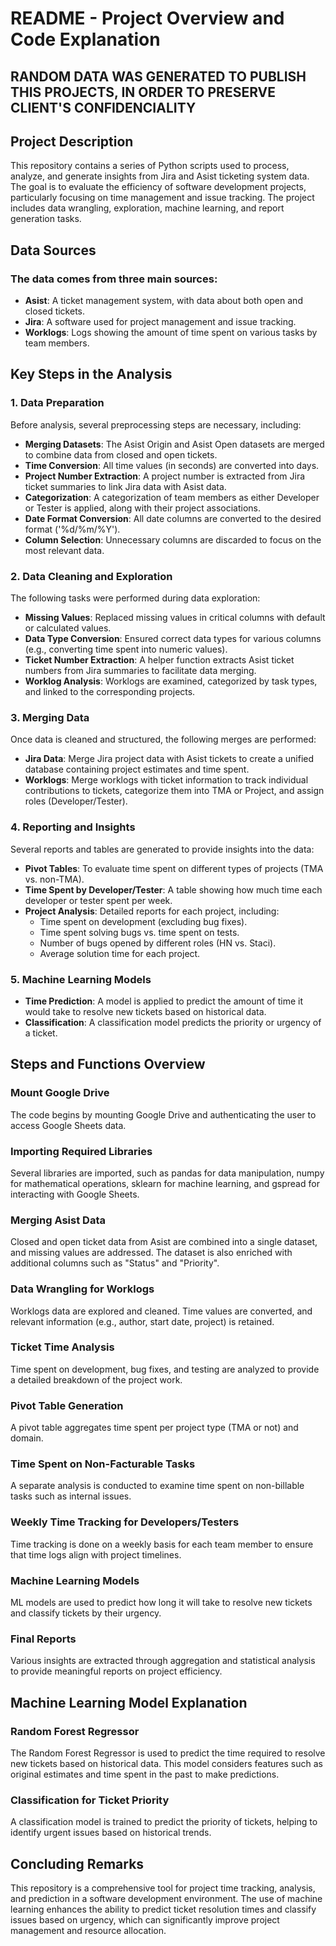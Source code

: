 # README - Project Overview and Code Explanation

## RANDOM DATA WAS GENERATED TO PUBLISH THIS PROJECTS, IN ORDER TO PRESERVE CLIENT'S CONFIDENCIALITY

## Project Description
This repository contains a series of Python scripts used to process, analyze, and generate insights from Jira and Asist ticketing system data. The goal is to evaluate the efficiency of software development projects, particularly focusing on time management and issue tracking. The project includes data wrangling, exploration, machine learning, and report generation tasks.

## Data Sources
### The data comes from three main sources:
- **Asist**: A ticket management system, with data about both open and closed tickets.
- **Jira**: A software used for project management and issue tracking.
- **Worklogs**: Logs showing the amount of time spent on various tasks by team members.

## Key Steps in the Analysis

### 1. Data Preparation
Before analysis, several preprocessing steps are necessary, including:
- **Merging Datasets**: The Asist Origin and Asist Open datasets are merged to combine data from closed and open tickets.
- **Time Conversion**: All time values (in seconds) are converted into days.
- **Project Number Extraction**: A project number is extracted from Jira ticket summaries to link Jira data with Asist data.
- **Categorization**: A categorization of team members as either Developer or Tester is applied, along with their project associations.
- **Date Format Conversion**: All date columns are converted to the desired format ('%d/%m/%Y').
- **Column Selection**: Unnecessary columns are discarded to focus on the most relevant data.

### 2. Data Cleaning and Exploration
The following tasks were performed during data exploration:
- **Missing Values**: Replaced missing values in critical columns with default or calculated values.
- **Data Type Conversion**: Ensured correct data types for various columns (e.g., converting time spent into numeric values).
- **Ticket Number Extraction**: A helper function extracts Asist ticket numbers from Jira summaries to facilitate data merging.
- **Worklog Analysis**: Worklogs are examined, categorized by task types, and linked to the corresponding projects.

### 3. Merging Data
Once data is cleaned and structured, the following merges are performed:
- **Jira Data**: Merge Jira project data with Asist tickets to create a unified database containing project estimates and time spent.
- **Worklogs**: Merge worklogs with ticket information to track individual contributions to tickets, categorize them into TMA or Project, and assign roles (Developer/Tester).

### 4. Reporting and Insights
Several reports and tables are generated to provide insights into the data:
- **Pivot Tables**: To evaluate time spent on different types of projects (TMA vs. non-TMA).
- **Time Spent by Developer/Tester**: A table showing how much time each developer or tester spent per week.
- **Project Analysis**: Detailed reports for each project, including:
  - Time spent on development (excluding bug fixes).
  - Time spent solving bugs vs. time spent on tests.
  - Number of bugs opened by different roles (HN vs. Staci).
  - Average solution time for each project.

### 5. Machine Learning Models
- **Time Prediction**: A model is applied to predict the amount of time it would take to resolve new tickets based on historical data.
- **Classification**: A classification model predicts the priority or urgency of a ticket.

## Steps and Functions Overview

### Mount Google Drive
The code begins by mounting Google Drive and authenticating the user to access Google Sheets data.

### Importing Required Libraries
Several libraries are imported, such as pandas for data manipulation, numpy for mathematical operations, sklearn for machine learning, and gspread for interacting with Google Sheets.

### Merging Asist Data
Closed and open ticket data from Asist are combined into a single dataset, and missing values are addressed. The dataset is also enriched with additional columns such as "Status" and "Priority".

### Data Wrangling for Worklogs
Worklogs data are explored and cleaned. Time values are converted, and relevant information (e.g., author, start date, project) is retained.

### Ticket Time Analysis
Time spent on development, bug fixes, and testing are analyzed to provide a detailed breakdown of the project work.

### Pivot Table Generation
A pivot table aggregates time spent per project type (TMA or not) and domain.

### Time Spent on Non-Facturable Tasks
A separate analysis is conducted to examine time spent on non-billable tasks such as internal issues.

### Weekly Time Tracking for Developers/Testers
Time tracking is done on a weekly basis for each team member to ensure that time logs align with project timelines.

### Machine Learning Models
ML models are used to predict how long it will take to resolve new tickets and classify tickets by their urgency.

### Final Reports
Various insights are extracted through aggregation and statistical analysis to provide meaningful reports on project efficiency.

## Machine Learning Model Explanation

### Random Forest Regressor
The Random Forest Regressor is used to predict the time required to resolve new tickets based on historical data. This model considers features such as original estimates and time spent in the past to make predictions.

### Classification for Ticket Priority
A classification model is trained to predict the priority of tickets, helping to identify urgent issues based on historical trends.

## Concluding Remarks
This repository is a comprehensive tool for project time tracking, analysis, and prediction in a software development environment. The use of machine learning enhances the ability to predict ticket resolution times and classify issues based on urgency, which can significantly improve project management and resource allocation.
